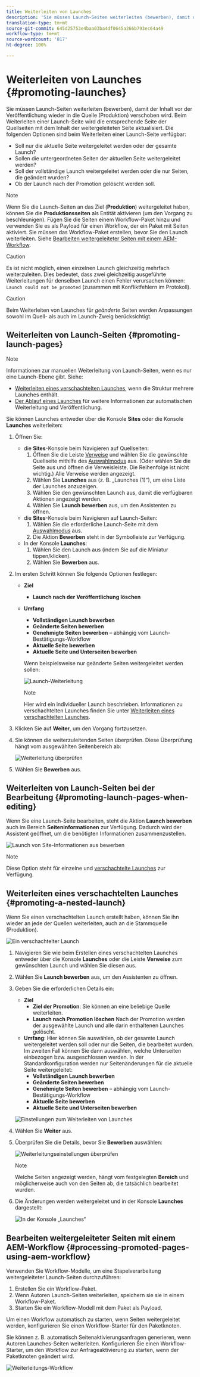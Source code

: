 ```yaml
---
title: Weiterleiten von Launches
description: 'Sie müssen Launch-Seiten weiterleiten (bewerben), damit der Inhalt vor der Veröffentlichung wieder in die Quelle (Produktion) verschoben wird. '
translation-type: tm+mt
source-git-commit: 645d25753e4baa03ba4df0645a266b793ec64a49
workflow-type: tm+mt
source-wordcount: '817'
ht-degree: 100%

---
```



# Weiterleiten von Launches {#promoting-launches}

Sie müssen Launch-Seiten weiterleiten (bewerben), damit der Inhalt vor der Veröffentlichung wieder in die Quelle (Produktion) verschoben wird. Beim Weiterleiten einer Launch-Seite wird die entsprechende Seite der Quellseiten mit dem Inhalt der weitergeleiteten Seite aktualisiert. Die folgenden Optionen sind beim Weiterleiten einer Launch-Seite verfügbar:

* Soll nur die aktuelle Seite weitergeleitet werden oder der gesamte Launch?
* Sollen die untergeordneten Seiten der aktuellen Seite weitergeleitet werden?
* Soll der vollständige Launch weitergeleitet werden oder die nur Seiten, die geändert wurden?
* Ob der Launch nach der Promotion gelöscht werden soll.

>[!NOTE]
>
>Wenn Sie die Launch-Seiten an das Ziel (**Produktion**) weitergeleitet haben, können Sie die **Produktionsseiten** als Entität aktivieren (um den Vorgang zu beschleunigen). Fügen Sie die Seiten einem Workflow-Paket hinzu und verwenden Sie es als Payload für einen Workflow, der ein Paket mit Seiten aktiviert. Sie müssen das Workflow-Paket erstellen, bevor Sie den Launch weiterleiten. Siehe [Bearbeiten weitergeleiteter Seiten mit einem AEM-Workflow](#processing-promoted-pages-using-aem-workflow).

>[!CAUTION]
>
>Es ist nicht möglich, einen einzelnen Launch gleichzeitig mehrfach weiterzuleiten. Dies bedeutet, dass zwei gleichzeitig ausgeführte Weiterleitungen für denselben Launch einen Fehler verursachen können: `Launch could not be promoted` (zusammen mit Konfliktfehlern im Protokoll).

>[!CAUTION]
>
>Beim Weiterleiten von Launches für *geänderte* Seiten werden Anpassungen sowohl im Quell- als auch im Launch-Zweig berücksichtigt.

## Weiterleiten von Launch-Seiten {#promoting-launch-pages}

>[!NOTE]
>
>Informationen zur manuellen Weiterleitung von Launch-Seiten, wenn es nur eine Launch-Ebene gibt. Siehe:
>
>* [Weiterleiten eines verschachtelten Launches](#promoting-a-nested-launch), wenn die Struktur mehrere Launches enthält.
>* [Der Ablauf eines Launches](/help/sites-cloud/authoring/launches/overview.md#launches-the-order-of-events) für weitere Informationen zur automatischen Weiterleitung und Veröffentlichung.

>



Sie können Launches entweder über die Konsole **Sites** oder die Konsole **Launches** weiterleiten:

1. Öffnen Sie:
   * die **Sites**-Konsole beim Navigieren auf Quellseiten:
      1. Öffnen Sie die Leiste [Verweise](/help/sites-cloud/authoring/fundamentals/environment-tools.md#references) und wählen Sie die gewünschte Quellseite mithilfe des [Auswahlmodus](/help/sites-cloud/authoring/getting-started/basic-handling.md) aus. (Oder wählen Sie die Seite aus und öffnen die Verweisleiste. Die Reihenfolge ist nicht wichtig.) Alle Verweise werden angezeigt.
      1. Wählen Sie **Launches** aus (z. B. „Launches (1)“), um eine Liste der Launches anzuzeigen.
      1. Wählen Sie den gewünschten Launch aus, damit die verfügbaren Aktionen angezeigt werden.
      1. Wählen Sie **Launch bewerben** aus, um den Assistenten zu öffnen.
   * die **Sites**-Konsole beim Navigieren auf Launch-Seiten:
      1. Wählen Sie die erforderliche Launch-Seite mit dem [Auswahlmodus](/help/sites-cloud/authoring/getting-started/basic-handling.md) aus.
      1. Die Aktion **Bewerben** steht in der Symbolleiste zur Verfügung.
   * In der Konsole **Launches**:
      1. Wählen Sie den Launch aus (indem Sie auf die Miniatur tippen/klicken).
      1. Wählen Sie **Bewerben** aus.
1. Im ersten Schritt können Sie folgende Optionen festlegen:
   * **Ziel**
      * **Launch nach der Veröffentlichung löschen**
   * **Umfang**
      * **Vollständigen Launch bewerben**
      * **Geänderte Seiten bewerben**
      * **Genehmigte Seiten bewerben** – abhängig vom Launch-Bestätigungs-Workflow
      * **Aktuelle Seite bewerben**
      * **Aktuelle Seite und Unterseiten bewerben**

      Wenn beispielsweise nur geänderte Seiten weitergeleitet werden sollen:

      ![Launch-Weiterleitung](/help/sites-cloud/authoring/assets/launches-promote.png)

      >[!NOTE]
      >
      >Hier wird ein individueller Launch beschrieben. Informationen zu verschachtelten Launches finden Sie unter [Weiterleiten eines verschachtelten Launches](#promoting-a-nested-launch).
1. Klicken Sie auf **Weiter**, um den Vorgang fortzusetzen.
1. Sie können die weiterzuleitenden Seiten überprüfen. Diese Überprüfung hängt vom ausgewählten Seitenbereich ab:

   ![Weiterleitung überprüfen](/help/sites-cloud/authoring/assets/launches-promote-review.png)

1. Wählen Sie **Bewerben** aus.

## Weiterleiten von Launch-Seiten bei der Bearbeitung  {#promoting-launch-pages-when-editing}

Wenn Sie eine Launch-Seite bearbeiten, steht die Aktion **Launch bewerben** auch im Bereich **Seiteninformationen** zur Verfügung. Dadurch wird der Assistent geöffnet, um die benötigten Informationen zusammenzustellen.

![Launch von Site-Informationen aus bewerben](/help/sites-cloud/authoring/assets/launches-promote-page-info.png)

>[!NOTE]
>
>Diese Option steht für einzelne und [verschachtelte Launches](#promoting-a-nested-launch) zur Verfügung.

## Weiterleiten eines verschachtelten Launches   {#promoting-a-nested-launch}

Wenn Sie einen verschachtelten Launch erstellt haben, können Sie ihn wieder an jede der Quellen weiterleiten, auch an die Stammquelle (Produktion).

![Ein verschachtelter Launch](/help/sites-cloud/authoring/assets/launches-promoting-nested.png)

1. Navigieren Sie wie beim Erstellen eines verschachtelten Launches entweder über die Konsole **Launches** oder die Leiste **Verweise** zum gewünschten Launch und wählen Sie diesen aus.
1. Wählen Sie **Launch bewerben** aus, um den Assistenten zu öffnen.
1. Geben Sie die erforderlichen Details ein:
   * **Ziel**
      * **Ziel der Promotion**: Sie können an eine beliebige Quelle weiterleiten.
      * **Launch nach Promotion löschen** Nach der Promotion werden der ausgewählte Launch und alle darin enthaltenen Launches gelöscht.
   * **Umfang**: Hier können Sie auswählen, ob der gesamte Launch weitergeleitet werden soll oder nur die Seiten, die bearbeitet wurden. Im zweiten Fall können Sie dann auswählen, welche Unterseiten einbezogen bzw. ausgeschlossen werden. In der Standardkonfiguration werden nur Seitenänderungen für die aktuelle Seite weitergeleitet:
      * **Vollständigen Launch bewerben**
      * **Geänderte Seiten bewerben**
      * **Genehmigte Seiten bewerben** – abhängig vom Launch-Bestätigungs-Workflow
      * **Aktuelle Seite bewerben**
      * **Aktuelle Seite und Unterseiten bewerben**

   ![Einstellungen zum Weiterleiten von Launches](/help/sites-cloud/authoring/assets/launches-promote-settings.png)

1. Wählen Sie **Weiter** aus.
1. Überprüfen Sie die Details, bevor Sie **Bewerben** auswählen:

   ![Weiterleitungseinstellungen überprüfen](/help/sites-cloud/authoring/assets/launches-promote-review-2.png)

   >[!NOTE]
   >
   >Welche Seiten angezeigt werden, hängt vom festgelegten **Bereich** und möglicherweise auch von den Seiten ab, die tatsächlich bearbeitet wurden.

1. Die Änderungen werden weitergeleitet und in der Konsole **Launches** dargestellt:

   ![In der Konsole „Launches“](/help/sites-cloud/authoring/assets/launches-console.png)

## Bearbeiten weitergeleiteter Seiten mit einem AEM-Workflow {#processing-promoted-pages-using-aem-workflow}

Verwenden Sie Workflow-Modelle, um eine Stapelverarbeitung weitergeleiteter Launch-Seiten durchzuführen:

1. Erstellen Sie ein Workflow-Paket.
1. Wenn Autoren Launch-Seiten weiterleiten, speichern sie sie in einem Workflow-Paket.
1. Starten Sie ein Workflow-Modell mit dem Paket als Payload.

Um einen Workflow automatisch zu starten, wenn Seiten weitergeleitet werden, konfigurieren Sie einen Workflow-Starter für den Paketknoten. <!--To start a workflow automatically when pages are promoted, [configure a workflow launcher](/help/sites-administering/workflows-starting.md#workflows-launchers) for the package node.-->

Sie können z. B. automatisch Seitenaktivierungsanfragen generieren, wenn Autoren Launches-Seiten weiterleiten. Konfigurieren Sie einen Workflow-Starter, um den Workflow zur Anfrageaktivierung zu starten, wenn der Paketknoten geändert wird.

![Weiterleitungs-Workflow](/help/sites-cloud/authoring/assets/launches-create-workflow.png)
